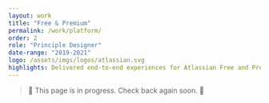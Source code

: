 ```yaml
---
layout: work
title: "Free & Premium"
permalink: /work/platform/
order: 2
role: "Principle Designer"
date-range: "2019-2021"
logo: /assets/imgs/logos/atlassian.svg
highlights: Delivered end-to-end experiences for Atlassian Free and Premium plans across Jira and Confluence.
---
```


> 🚧 This page is in progress. Check back again soon. 🚧